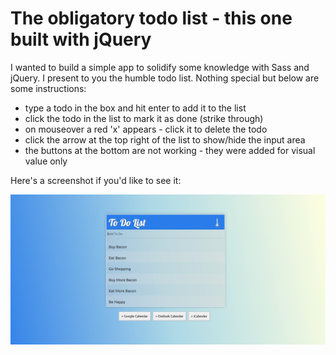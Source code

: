 # The obligatory todo list - this one built with jQuery
I wanted to build a simple app to solidify some knowledge with Sass and jQuery.  I present to you the humble todo list.  Nothing special but below are some instructions:

* type a todo in the box and hit enter to add it to the list
* click the todo in the list to mark it as done (strike through)
* on mouseover a red 'x' appears - click it to delete the todo
* click the arrow at the top right of the list to show/hide the input area
* the buttons at the bottom are not working - they were added for visual value only

Here's a screenshot if you'd like to see it:


![a preveiw image of the todo app](./assets/preview.PNG)
